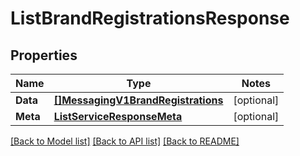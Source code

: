 # ListBrandRegistrationsResponse

## Properties
Name | Type | Notes
------------ | ------------- | -------------
**Data** | [**[]MessagingV1BrandRegistrations**](messaging.v1.brand_registrations.md) | [optional] 
**Meta** | [**ListServiceResponseMeta**](ListServiceResponse_meta.md) | [optional] 

[[Back to Model list]](../README.md#documentation-for-models) [[Back to API list]](../README.md#documentation-for-api-endpoints) [[Back to README]](../README.md)


